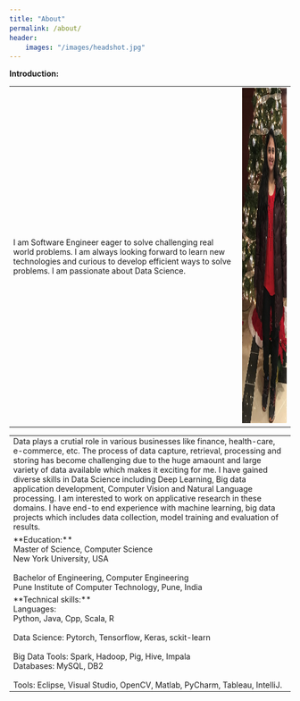 ```yaml
---
title: "About"
permalink: /about/
header:
    images: "/images/headshot.jpg"
---
```

**Introduction:**
<table>
    <tbody>
        <tr>
            <td>
                I am Software Engineer eager to solve challenging real world problems. I am always looking forward to learn new technologies and curious to develop efficient ways to solve problems. I am passionate about Data Science. 
            </td>
            <td class="align-right">
                <img src="/images/headshot1.jpg" width="350" height="600"/>
            </td>
        </tr>
    </tbody>
</table>

<style>
.alignright {
    text-align: right;
}
</style>


<table>
    <tbody>
        <tr>
            <td>
                Data plays a crutial role in various businesses like finance, health-care, e-commerce, etc. The process of data capture, retrieval, processing and storing has become challenging due to the huge amaount and large variety of data available which makes it exciting for me. I have gained diverse skills in Data Science including Deep Learning, Big data application development, Computer Vision and Natural Language processing. I am interested to work on applicative research in these domains. I have end-to end experience with machine learning, big data projects which includes data collection, model training and evaluation of results. 
            </td>
        </tr>
            <td>
                **Education:**<br/>  
                Master of Science, Computer Science<br/>    
                New York University, USA<br/>
                <br/>        
                Bachelor of Engineering, Computer Engineering<br/>    
                Pune Institute of Computer Technology, Pune, India<br/>    
            </td>  
        <tr>    
            <td>
                **Technical skills:**<br/>     
                Languages:<br/>    
                Python, Java, Cpp, Scala, R<br/>    
                <br/>
                Data Science: Pytorch, Tensorflow, Keras, sckit-learn<br/>    
                <br/>
                Big Data Tools: Spark, Hadoop, Pig, Hive, Impala<br/>      
                Databases: MySQL, DB2<br/>      
                <br/>
                Tools: Eclipse, Visual Studio, OpenCV, Matlab, PyCharm, Tableau, IntelliJ.<br/>    
            </td>    
        </tr>
    </tbody>
</table>